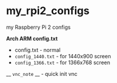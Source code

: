 # my_rpi2_configs
my Raspberry Pi 2 configs

**Arch ARM config.txt**
  * config.txt  -  normal
  * `config_1440.txt`  - for 1440x900 screen
  * `config_1366.txt` - for 1366x768 screen

__ `vnc_note` __   - quick init vnc
